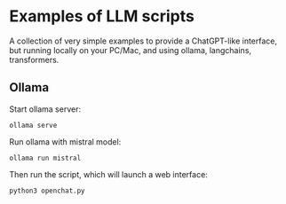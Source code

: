 # Examples of LLM scripts

A collection of very simple examples to provide a ChatGPT-like interface, but running locally on your PC/Mac, and using ollama, langchains, transformers.

## Ollama

Start ollama server:

```console
ollama serve
```

Run ollama with mistral model:

```console
ollama run mistral
```

Then run the script, which will launch a web interface:

```console
python3 openchat.py
```
